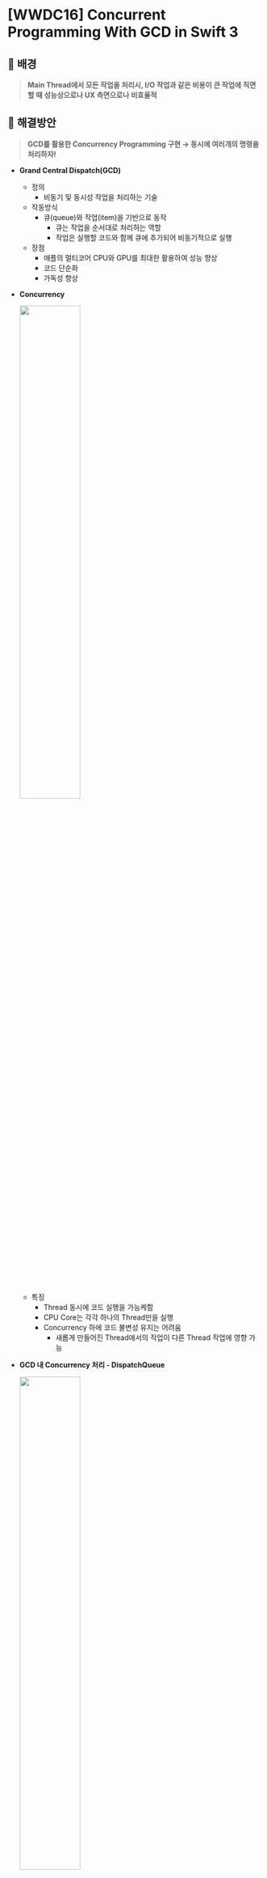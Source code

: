 # [WWDC16] Concurrent Programming With GCD in Swift 3

## 💎 배경

> **Main Thread에서 모든 작업을 처리시, I/O 작업과 같은 비용이 큰 작업에 직면할 때 성능상으로나 UX 측면으로나 비효율적**
> 

## 💎 해결방안

> **GCD를 활용한 Concurrency Programming 구현 → 동시에 여러개의 명령을 처리하자!**
> 

- **Grand Central Dispatch(GCD)**
    - 정의
        - 비동기 및 동시성 작업을 처리하는 기술
    - 작동방식
        - 큐(queue)와 작업(item)을 기반으로 동작
            - 큐는 작업을 순서대로 처리하는 역할
            - 작업은 실행할 코드와 함께 큐에 추가되어 비동기적으로 실행
    - 장점
        - 애플의 멀티코어 CPU와 GPU를 최대한 활용하여 성능 향상
        - 코드 단순화
        - 가독성 향상

- **Concurrency**
    
    <img src = "https://user-images.githubusercontent.com/99063327/230806069-71d093d9-7df3-4498-9780-4c2c2d538242.png" width="50%" height="50%">
    
    - 특징
        - Thread 동시에 코드 실행을 가능케함
        - CPU Core는 각각 하나의 Thread만을 실행
        - Concurrency 하에 코드 불변성 유지는 어려움
            - 새롭게 만들어진 Thread에서의 작업이 다른 Thread 작업에 영향 가능

- **GCD 내 Concurrency 처리 - DispatchQueue**
    
    <img src = "https://user-images.githubusercontent.com/99063327/230806189-4c323089-7384-444b-89de-550faf81f270.png" width="50%" height="50%">
    
    - 특징
        - Dispatch는 자신의 스레드 생성 가능
        - 해당 스레드 내에서 Run Loop 실행 가능
        - Main Thread는 유일하게 Main Run Loop와 Main Queue를 가짐
    - 구성
        - Worker
            - Dispatch는 Queue에 수행 작업을 closure 형태로 올림
            - Dispatch Queue 작업을 수행하기위하여 Thread를 생성 혹은 가져옴
            - 작업 완료시 Thread 해제
        - Thread
            - 본인의 Thread 생성
            - Thread 내 Run Loop 작동
    - 작업 제출 방법
        - 비동기(Asynchronous)
            - 작동방식
                
                <img src = "https://user-images.githubusercontent.com/99063327/230806475-003d6303-a4ad-4a89-a90c-5c9af8e45068.png" width="50%" height="50%">
                
                - DispatchQueue 생성
                
                <img src = "https://user-images.githubusercontent.com/99063327/230806507-76d3033d-fd34-49bf-8102-814c0a058691.png" width="50%" height="50%">
                
                - DispatchQueue 내 작업 등록
                
                <img src = "https://user-images.githubusercontent.com/99063327/230806604-9977adc5-9e43-4d53-8941-a46c5fc08875.png" width="50%" height="50%">
                
                - 해당 작업을 처리할 Thread 생성 혹은 불러오기
                
                <img src = "https://user-images.githubusercontent.com/99063327/230806636-6b4d6c3f-d70b-47db-9399-22d16b4f2618.png" width="50%" height="50%">
                
                - 순서에 따른 작업 수행
                
                <img src = "https://user-images.githubusercontent.com/99063327/230806887-f84c4061-331b-4e40-893d-1591d0a55bef.png" width="50%" height="50%">
                
                - 작업 완료 시 Thread 회수
                
        - 동기(Synchronous)
            - 작동방식
                
                <img src = "https://user-images.githubusercontent.com/99063327/230807046-077015ec-f7a0-4223-b30e-99b52e024f1f.png" width="50%" height="50%">
                
                - 일부 비동기 작업이 포함된 DispatchQueue
                
                <img src = "https://user-images.githubusercontent.com/99063327/230807045-38b01460-b857-4c28-8364-a241d5469338.png" width="50%" height="50%">
                
                - 그런데, 자신의 Thread를 가지고 있고, 해당 Queue에서 코드를 실행하고 작업이 완료될때까지 기다리기를 원함
                
                <img src = "https://user-images.githubusercontent.com/99063327/230807044-5e819c20-c847-468d-939c-98cffeed2f93.png" width="50%" height="50%">
                
                - 해당 작업을 DispatchQueue에 제출하여 Block 발생
                
                <img src = "https://user-images.githubusercontent.com/99063327/230807041-ea2a28d4-a3d8-414b-ab1a-b4195fbd61e6.png" width="50%" height="50%">
                
                - 또다른 비동기 작업의 추가
                
                <img src = "https://user-images.githubusercontent.com/99063327/230807040-101b9020-67cf-4399-a009-4e5a4ad556ae.png" width="50%" height="50%">
                
                - 작업 수행을 위한 쓰레드 생성 혹은 불러오기
                
                <img src = "https://user-images.githubusercontent.com/99063327/230807038-f8a2572c-e9b7-4397-9013-8d3cd2a4a243.png" width="50%" height="50%">
                
                - 먼저 있던 비동기 작업 처리 후, 동기 작업 처리 순서 직면
                
                <img src = "https://user-images.githubusercontent.com/99063327/230807033-0ca340c2-9a43-482b-aafa-2c6b42c8186a.png" width="50%" height="50%">
                
                - DispatchQueue는 대기 중인 Thread로 제어권 넘김
                
                <img src = "https://user-images.githubusercontent.com/99063327/230807052-9580eb97-b59d-4b04-aaec-9226e96491b1.png" width="50%" height="50%">
                
                <img src = "https://user-images.githubusercontent.com/99063327/230807050-cede364d-36ef-4ecb-8258-3143cc919d8f.png" width="50%" height="50%">
                
                - 해당 작업 실행 후 DispatchQueue 제어권을 다시 Worker Thread로 반환
                
                <img src = "https://user-images.githubusercontent.com/99063327/230807048-2cb865f8-2147-4f45-9091-f87ef965c23e.png" width="50%" height="50%">
                
                <img src = "https://user-images.githubusercontent.com/99063327/230807053-64b75cc6-39c1-4603-a172-32715f7d9bd9.png" width="50%" height="50%">
                
                - 나머지 비동기 작업 처리후 Thread 회수

- **DispatchQueue 사용방법**
    - Main Thread 밖에서 작업 처리
        - 방법
            
            <img src = "https://user-images.githubusercontent.com/99063327/230808082-fe795617-7179-4f12-8020-ef64ff6979f6.png" width="50%" height="50%">
            
            - 작업을 제출할 Dispatch Queue 생성
                - label → 디버깅 용도
            - 작업 항목을 FIFO 방식으로 실행
            - `.async` 메서드를 사용하여 수행해야할 작업 제출
    - 처리된 작업을 Main Thread로 가져오기
        - 방법
            
            <img src = "https://user-images.githubusercontent.com/99063327/230808139-6eeb877a-883d-4938-9446-f97e0c6d242e.png" width="50%" height="50%">
            
            - Dispatch main Queue는 Main Thread에서 작업을 수행하므로 이를 사용
            - Queue 간 작업 연동 간단

- **Concurrency 주의사항**
    
    <img src = "https://user-images.githubusercontent.com/99063327/230808194-08a20648-5e4b-4af1-a349-2d2bbbd62a28.png" width="50%" height="50%">
    
    - Dispatch가 사용하는 Thread pool은 모든 호출을 제어하기 위하여 Concurrency를 제한
    - Thread Block 으로 인해 더 많은 Worker Thread 생성 우려 → Thread Explosion
        - 저렴한 context switching을 위해 Thread를 생성했는데, Thread의 갯수가 기하급수적으로 많아져 오히려 비효율로 달리는 현상
    - 따라서, 적절한 수의 Queue(Thread)를 사용하는 것이 중요

- **Application 구조화**
    
    <img src = "https://user-images.githubusercontent.com/99063327/230808244-0e5e2f51-522c-4cce-b413-e84051552e38.png" width="50%" height="50%">
    
    - Application 내 Data Flow 영역 식별
    - 개별 하위 시스템으로 분할
    - 하위 시스템 각각 독립적으로 실행 가능한 DispatchQueue 할당
    - 패턴 1: Chaining
        
        <img src = "https://user-images.githubusercontent.com/99063327/230808287-17044f94-6971-4a15-8f23-ed7475612419.png" width="50%" height="50%">
        
        - 위의 방식과 동일
        - 작업 수행 → 다른 쓰레드 다른 작업 수행 → 또 다른 쓰레드에서 또 다른 작업 수행
    - 패턴 2: Grouping
        
        <img src = "https://user-images.githubusercontent.com/99063327/230808316-08e2d2dc-3696-44fb-bf55-0eba180e2271.png" width="50%" height="50%">
        
        <img src = "https://user-images.githubusercontent.com/99063327/230808359-bde58498-9282-4898-ae7b-ad9742746815.png" width="50%" height="50%">
        
        - 작업을 Grouping 한 후, 작업이 완료되기를 대기(wait)
        - 여러 개의 서로 다른 작업을 단일 작업화
        - DispatchGroup
            - 그룹 내 작업 추가
            - 서로 다른 큐에서 작업 수행과 동시에 동일 그룹으로 연관
            - Group 내 작업 항목의 수만큼 카운트 증가
            - 작업 처리 시 카운트 감소

- **하위 시스템 간 Synchronizing 가능**
    
    <img src = "https://user-images.githubusercontent.com/99063327/230808488-b3c94910-78df-454e-a910-36a725a1903d.png" width="50%" height="50%">
    
    - 상호 배타적으로 하위 시스템 serial queue 사용 가능
    - `.sync` 메서드를 통해 직렬화가 이루어져 하위 시스템의 프로퍼티에 안전하게 접근 가능
        - Race Condition 방지
    - DeadLock 문제 발생할 수 있으므로, 하위 시스템 간 lock ordering에 주의

- **QoS를 통한 작업순서 지정**
    
    <img src = "https://user-images.githubusercontent.com/99063327/230808620-be04ff70-88f8-40b1-9fe3-59d1e46151f5.png" width="50%" height="50%">
    
    - QoS를 통한 작업 암시적 분류 가능
    - 개발자 의도 반영 가능
    - 작업 실행 프로퍼티에 영향
    - 작업 순서가 아닌 자원 할당량에 대한 우선순위 부여 작업
    - 사용방법
        
        <img src = "https://user-images.githubusercontent.com/99063327/230808688-f8e1c01c-055a-4540-afa5-62bf478203e5.png" width="50%" height="50%">
        
- **DispatchWorkItem**
    
    <img src = "https://user-images.githubusercontent.com/99063327/230808781-36a9fbe2-ad16-431b-8d45-a6af89b91f3e.png" width="50%" height="50%">
    
    - 기본적으로 `.async` 메서드는 제출 시점의 실행 컨텍스트를 캡쳐
    - DispatchWorkItem을 사용하여 실행 방법을 더 많이 제어 가능
        - `.assignCurrentContext`를 통해 Work Item을 DispatchQueue 제출 시기가 아닌 Work Item을 만드는 시기에 실행 컨텍스트의 QoS 사용
        - 즉, 해당 작업을 생성하고 나중을 위해 저장도 가능하며, 최종적으로 실행시 생성 당시의 프로퍼티와 함께 Dispatch에 제출
    - `.wait` 메서드를 사용하여 Dispatch에 해당 작업 수행 완료 보장 가능
        
        <img src = "https://user-images.githubusercontent.com/99063327/230808842-76e60759-7fa3-404c-b207-fb1af18b0e9e.png" width="50%" height="50%">
        
        - Dispatch는 대기 중인 작업의 우선순위를 해당 QoS까지 높여 대응
            - DispatchWorkItem은 제출된 위치와 실행하려는 대기열을 알고 있기 때문에 가능
        - 세마포어 및 그룹은 소유권 개념을 인정 X
            - 즉, 세마포어 이전 작업들이 더 빠르게 실행되지 않음

- **Swift 3 내 동기화**
    - 전역 변수는 Atomic(Thread-Safe)하게 초기화
    - 클래스와 Lazy 프로퍼티는 그렇지 않음
    - 따라서, 동기화를 통해 Thread-Safe 확보 필요

- **Obejct Lifecycle In Concurrent World**
    
    <img src = "https://user-images.githubusercontent.com/99063327/230808984-f0302c36-0bb7-48ab-a36d-6b36f91a4a2c.png" width="50%" height="50%">
    
    - 4 Step State Mission
        - Thread 간 충돌 방지 목적
        - 구성
            - Setup(설정)
                
                <img src = "https://user-images.githubusercontent.com/99063327/230809021-054d40c2-1e5f-4e89-ba2f-b5c604d52ebb.png" width="50%" height="50%">
                
                - 객체 생성
                - 목적에 필요한 프로퍼티를 객체에 부여
            - Activate(활성화)
                
                <img src = "https://user-images.githubusercontent.com/99063327/230809078-23b5e382-2fe2-42a7-a752-2f03a2308321.png" width="50%" height="50%">
                
                - 해당 객체를 다른 하위 시스템에 알림
                - 작업 수행시 보다 동시적인 상황에서 사용하기 위함
            - Invalidate(무효화)
                - 모든 하위 시스템에서 해당 객체가 deallocated 되고 있음을 인지하는지 확인
            - Deallocate(할당 해제)
                - 할당 해제
        - 주의사항
            - deinit을 통한 할당 해제
                - `deinit`을 통한 할당 해제 시 하위 시스템에서는 아직도 참조되고 있는 상태
                    
                    <img src = "https://user-images.githubusercontent.com/99063327/230809114-ac98a742-f352-41da-a4d3-e4bcb762638b.png" width="50%" height="50%">
                    
                    <img src = "https://user-images.githubusercontent.com/99063327/230809196-e2a41e39-a391-44da-a701-4ead89434c31.png" width="50%" height="50%">
                    
                    - BusyController는 UI에 대한 참조
                    - Data Transform 하위 시스템에 등록시 해당 객체에서 참조를 가져왔을 가능성 농후
                    - 이로 인하여, deinit 미실행
                    - 등록 취소 및 수집 불가 → Abandoned Memory
                
            - Weak Reference를 통한 할당 해제
                
                <img src = "https://user-images.githubusercontent.com/99063327/230809261-2e28e8a8-611b-48bd-942d-a2e33fb1bd4f.png" width="50%" height="50%">
                
                - Weak Reference(약한 참조) 시에도 다른 객체가 참조하고 있을 가능성 존재
                    - 계속해서 Main Thread에서 해당 참조 제거
                    - Abandoned Memory는 아님
                        - 다른 객체(예) Octopus)는 본인이 이 참조를 가지고 있다는 것을 앎
                    - 하지만, Data Transform 하위시스템의 컨텍스트에서 다른 객체(예) Octopus) 제거 시, deinit이 하 일이기 때문에 BusyController에 있는 참조를 제거
                    - 이를 위해 해당 데이터 구조를 소유하는 Dispatch Queue와 동기화해야할 가능성 매우 높음 → DeadLock 발생
        - 해결 방안
            
            <img src = "https://user-images.githubusercontent.com/99063327/230809322-565a7ff4-0cba-4b1e-a2a3-ed4dff254d71.png" width="50%" height="50%">
            
            - Invalidation을 명시적 함수 호출로 변경
            - 전제 조건
                - 해당 VC가 Main Thread에서 관리되어야 함
                - API 사용자가 제대로 수행하는지 확인을 원함
            - 파생되는 문제
                - 모든 것은 메인 스레드에서 발생하고, 여전히 상태 전환을 보내는 하위 시스템이 존재
                - 즉, 무효화하는 시점에 여전히 작업 중인 하위 시스템 존재 가능
                - 해결방안
                    
                    <img src = "https://user-images.githubusercontent.com/99063327/230809321-5c669cd9-1a8f-4fb8-838f-640233bcff4b.png" width="50%" height="50%">
                    
                    - 무효화를 실제 상태로 추적하려고 함
                    
                    <img src = "https://user-images.githubusercontent.com/99063327/230809319-9ec0aee4-da05-400d-b8f8-1a9a40b8a7de.png" width="50%" height="50%">
                    
                    <img src = "https://user-images.githubusercontent.com/99063327/230809318-928b8d84-ab3d-40c0-80bf-6fef00834871.png" width="50%" height="50%">
                    
                    - 동시에 더 많은 전제 조건을 추가하여 할당 해제 되기 전에 적절하게 무효화 되었는지 확인하고 시행
                    - 상태 전환에 대한 알림을 처리하는 코드에서 객체가 무효화되었음 관찰 가능
        

## 💎 요약

> Data Flow의 관점에서 앱에 대하여 어떻게 생각을 하고, 독립적인 하위 시스템으로 앱을 나누는 방법을 살펴봄
> 

> 상태를 동기화해야 하는 경우 DispatchQueue를 통해 동기화하는 방법 소개
> 

> 동시성이 매우 높은 환경에서 사용되는 객체의 경우 Activation과 Invalidation Pattern을 사용하여 올바른 구조를 짜는 법을 배움
> 

## 💎 참고 자료

- Concurrent Programming With GCD in Swift 3 - Apple Developer

[Concurrent Programming With GCD in Swift 3 - WWDC16 - Videos - Apple Developer](https://developer.apple.com/videos/play/wwdc2016/720/)

- Concurrent Programming With GCD in Swift 3 - grumpy-sw velog

[[WWDC16] - Concurrent Programming With GCD in Swift 3](https://velog.io/@grumpy-sw/WWDC16-Concurrent-Programming-With-GCD-in-Swift-3)

- Concurrent Programming With GCD in Swift 3 - okstring velog

[번역 - Concurrent Programming With GCD in Swift 3(1/2)](https://velog.io/@okstring/번역-Concurrent-Programming-With-GCD-in-Swift-3)

- 스레드 프로그래밍 이해하기(동시성 프로그래밍, thread, GCD, Swift Concurrency) - 김종권 tistory

[[iOS - swift] 1. 스레드 프로그래밍 이해하기 - 동시성 프로그래밍, thread, GCD, Swift Concurrency](https://ios-development.tistory.com/1287)
